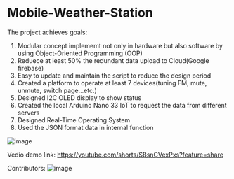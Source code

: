 # Mobile-Weather-Station
The project achieves goals:
1. Modular concept implememt not only in hardware but also software by using Object-Oriented Programming (OOP)
2. Reduece at least 50% the redundant data upload to Cloud(Google firebase)
3. Easy to update and maintain the script to reduce the design period
4. Created a platform to operate at least 7 devices(tuning FM, mute, unmute, switch page...etc.)
5. Designed I2C OLED display to show status
6. Created the local Arduino Nano 33 IoT to request the data from different servers
7. Designed Real-Time Operating System
8. Used the JSON format data in internal function


![image](https://user-images.githubusercontent.com/89892249/175788070-d1e77163-4127-4aa5-9029-348111d97247.png)

Vedio demo link: https://youtube.com/shorts/SBsnCVexPxs?feature=share

Contributors:
![image](https://user-images.githubusercontent.com/89892249/175788143-390d1204-b8ad-483b-91bf-f6d54a53208d.png)

